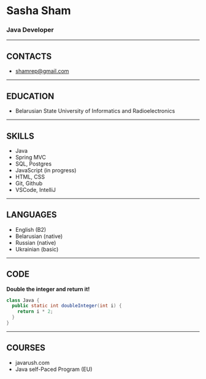 # Sasha Sham
### Java Developer
---
## CONTACTS
- shamrep@gmail.com
---
## EDUCATION
- Belarusian State University of Informatics and Radioelectronics
---
## SKILLS
- Java
- Spring MVC 
- SQL, Postgres
- JavaScript (in progress)
- HTML, CSS
- Git, Github
- VSCode, IntelliJ
---
## LANGUAGES
- English (B2)
- Belarusian (native)
- Russian (native)
- Ukrainian (basic)
---
## CODE
**Double the integer and return it!**
```Java
class Java {
  public static int doubleInteger(int i) {
    return i * 2;
  }
}
```
---
## COURSES
- javarush.com
- Java self-Paced Program (EU)